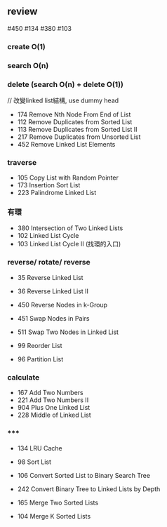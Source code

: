 ## review
#450 #134 #380 #103

### create O(1)
### search O(n)
### delete (search O(n) + delete O(1))
// 改變linked list結構, use dummy head

* 174 Remove Nth Node From End of List
* 112 Remove Duplicates from Sorted List
* 113 Remove Duplicates from Sorted List II
* 217 Remove Duplicates from Unsorted List
* 452 Remove Linked List Elements

### traverse
* 105 Copy List with Random Pointer
* 173 Insertion Sort List
* 223 Palindrome Linked List

### 有環
* 380 Intersection of Two Linked Lists
* 102 Linked List Cycle
* 103 Linked List Cycle II (找環的入口)

### reverse/ rotate/ reverse
* 35 Reverse Linked List 
* 36 Reverse Linked List II
* 450 Reverse Nodes in k-Group
* 451 Swap Nodes in Pairs
* 511 Swap Two Nodes in Linked List

* 99 Reorder List
* 96 Partition List

### calculate
* 167 Add Two Numbers
* 221 Add Two Numbers II
* 904 Plus One Linked List
* 228 Middle of Linked List

### ***
* 134 LRU Cache
* 98 Sort List

* 106 Convert Sorted List to Binary Search Tree
* 242 Convert Binary Tree to Linked Lists by Depth

* 165 Merge Two Sorted Lists
* 104 Merge K Sorted Lists





